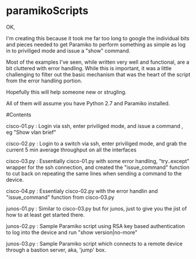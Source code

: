 # paramikoScripts

OK, 

I'm creating this because it took me far too long to google the 
individual bits and pieces needed to get Paramiko to perform something
as simple as log in to priviliged mode and issue a "show" command. 

Most of the examples I've seen, while written very well and functional, are
a bit cluttered with error handling. While this is important, it was a little
challenging to filter out the basic mechanism that was the heart of the script
from the error handling portion. 

Hopefully this will help someone new or strugling. 

All of them will assume you have Python 2.7 and Paramiko installed. 


#Contents

cisco-01.py :  Login via ssh, enter priviliged mode, and issue a command , eg "Show vlan brief" 

cisco-02.py :  Login to a switch via ssh, enter priviliged mode, and grab the current 5 min average throughput on all the interfaces

cisco-03.py :  Essentially cisco-01.py with some error handling, "try..except" wrapper for the ssh connection, and created the "issue_command" function to cut back on repeating the same lines when sending a command to the device.

cisco-04.py :  Essentialy cisco-02.py with the error handlin and "issue_command" function from cisco-03.py

junos-01.py :  Similar to cisco-03.py but for junos, just to give you the jist of how to at least get started there. 

junos-02.py :  Sample Paramiko script using RSA key based authentication to log into the device and run "show version|no-more"

junos-03.py :  Sample Paramiko script which connects to a remote device through a bastion server, aka, 'jump' box.
